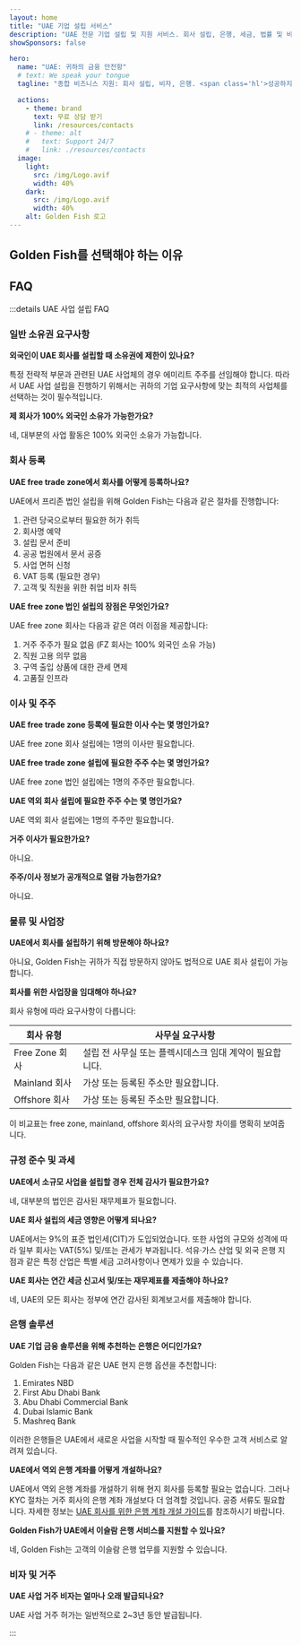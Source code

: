 ```yaml
---
layout: home
title: "UAE 기업 설립 서비스"
description: "UAE 전문 기업 설립 및 지원 서비스. 회사 설립, 은행, 세금, 법률 및 비자 솔루션. 승인 후 지불."
showSponsors: false

hero:
  name: "UAE: 귀하의 금융 안전항"
  # text: We speak your tongue
  tagline: "종합 비즈니스 지원: 회사 설립, 비자, 은행. <span class='hl'>성공하지 않으면 수수료 없음</span>."

  actions:
    - theme: brand
      text: 무료 상담 받기
      link: /resources/contacts
    # - theme: alt
    #   text: Support 24/7
    #   link: ./resources/contacts
  image:
    light:
      src: /img/Logo.avif
      width: 40%
    dark:
      src: /img/Logo.avif
      width: 40%
    alt: Golden Fish 로고
---
```


<FeatureCards :features="[
  {
    title: '회사 설립 가이드',
    details: '**Free Zone, Offshore, Mainland, Branch** 회사 설립을 위한 완벽한 가이드.',
    items: [
      'Free Zone과 Mainland에서 100% 외국인 소유 가능',
      '낮은 세율 - 9% 법인세만 적용',
      '환율 통제 없음 - 자본 본국 송금 용이'
    ],
    linkText: '자세히 알아보기',
    link: '/uae-business/offer/company-registration/',
    icon: {
      light: '/img/iStock-2051326997.avif',
      dark: '/img/iStock-1448478309.jpg',
      alt: '회사 설립 가이드'
    }
  },
  {
    title: '은행 계좌 개설',
    details: 'UAE 신뢰할 수 있는 은행에서 비즈니스 또는 개인 계좌를 쉽게 개설하세요.',
    items: [
      '정부 승인을 위한 종합 PRO 서비스',
      '완벽한 은행 패키지 설정',
      '**96% 성공률**',
    ],
    linkText: '자세히 알아보기',
    link: '/uae-business/offer/banking/',
    icon: {
      light: '/img/iStock-2153786564.avif',
      dark: '/img/iStock-2166793628.avif',
      alt: '은행 서비스'
    }
  },
  {
    title: 'Golden Visa 및 거주권',
    details: '원활한 신청 절차로 장기 거주를 위한 UAE **Golden Visa** 취득.',
    items: [
      '**6개월마다 UAE 입국 불필요**',
      '자격 조건 유지 시 10년 유효 및 갱신 옵션',
      '92% 성공률',
    ],
    linkText: '자세히 알아보기',
    link: '/uae-business/offer/golden-visa/',
    icon: {
      light: '/img/iStock-1312241253.avif',
      dark: '/img/ILONMASKID.webp',
      alt: '비자 서비스'
    }
  },
]" />

<FeatureCards :features="[
  {
    title: '규정 준수 서비스',
    details: '전문가들이 ESR 보고서와 UBO 신고를 포함한 복잡한 UAE 규제 요건을 안내해 드립니다.',
    items: [],
    linkText: '자세히 알아보기',
    link: '/uae-business/company-registration/Protect-Your-Business',
    icon: {
      light: '/img/iStock-1299393716.avif',
      dark: '/img/iStock-2149731304.avif',
      alt: '규정 준수 서비스'
    }
  },
  {
    title: '법인세 및 부가가치세',
    details: '연방세무청(FTA)의 법인세 및 부가가치세 의무를 준수하도록 전문가 조언 제공.',
    items: [],
    linkText: '자세히 알아보기',
    link: '/uae-business/company-registration/accounting-legal',
    icon: {
      light: '/img/iStock-1018285934.avif',
      dark: '/img/iStock-584576538.avif',
      alt: '세무 서비스'
    }
  },
  {
    title: '법률 서비스',
    details: 'M&A, 기업 구조조정, 자금 조달 및 분쟁 해결에 관한 UAE 법률 자문.',
    items: [],
    linkText: '자세히 알아보기',
    link: '/uae-business/company-registration/Protect-Your-Business',
    icon: {
      light: '/img/iStock-650045508.avif',
      dark: '/img/iStock-1498627598.avif',
      alt: '법률 서비스'
    }
  },
  {
    title: '회계 및 급여',
    details: '회계사들이 장부 기장, 조정, 급여, 감사 지원을 제공하여 채용 비용을 절감합니다.',
    items: [],
    linkText: '자세히 알아보기',
    link: '/resources/contacts',
    icon: {
      light: '/img/iStock-1022793868.avif',
      dark: '/img/iStock-1320130292.jpg',
      alt: '회계 서비스'
    }
  },
]" />

## Golden Fish를 선택해야 하는 이유

<BenefitsList :features="[
  {
    icon: '🏢',
    title: 'UAE 현지 전문성',
    text: '두바이 현지 전문가들이 모든 절차를 전문적으로 안내해드립니다.'
  },
  {
    icon: '📊',
    title: '입증된 성공률',
    text: '프리미엄 처리를 통해 수백 건의 비자, 은행 계좌, 회사 등록에서 90% 이상의 승인률을 기록했습니다.'
  },
  {
    icon: '💸',
    title: '**성공 기반 수수료**',
    text: '[승인 후에만 비용 지불](/uae-business/benefits/success-based-fees). 숨겨진 비용 없는 완벽한 투명성.'
  },
]" />

## FAQ

:::details UAE 사업 설립 FAQ

### 일반 소유권 요구사항

**외국인이 UAE 회사를 설립할 때 소유권에 제한이 있나요?**

특정 전략적 부문과 관련된 UAE 사업체의 경우 에미리트 주주를 선임해야 합니다. 따라서 UAE 사업 설립을 진행하기 위해서는 귀하의 기업 요구사항에 맞는 최적의 사업체를 선택하는 것이 필수적입니다.

**제 회사가 100% 외국인 소유가 가능한가요?**

네, 대부분의 사업 활동은 100% 외국인 소유가 가능합니다.

### 회사 등록

**UAE free trade zone에서 회사를 어떻게 등록하나요?**

UAE에서 프리존 법인 설립을 위해 Golden Fish는 다음과 같은 절차를 진행합니다:

1. 관련 당국으로부터 필요한 허가 취득
2. 회사명 예약
3. 설립 문서 준비
4. 공공 법원에서 문서 공증
5. 사업 면허 신청
6. VAT 등록 (필요한 경우)
7. 고객 및 직원을 위한 취업 비자 취득

**UAE free zone 법인 설립의 장점은 무엇인가요?**

UAE free zone 회사는 다음과 같은 여러 이점을 제공합니다:

1. 거주 주주가 필요 없음 (FZ 회사는 100% 외국인 소유 가능)
2. 직원 고용 의무 없음
3. 구역 출입 상품에 대한 관세 면제
4. 고품질 인프라

### 이사 및 주주

**UAE free trade zone 등록에 필요한 이사 수는 몇 명인가요?**

UAE free zone 회사 설립에는 1명의 이사만 필요합니다.

**UAE free trade zone 설립에 필요한 주주 수는 몇 명인가요?**

UAE free zone 법인 설립에는 1명의 주주만 필요합니다.

**UAE 역외 회사 설립에 필요한 주주 수는 몇 명인가요?**

UAE 역외 회사 설립에는 1명의 주주만 필요합니다.

**거주 이사가 필요한가요?**

아니요.

**주주/이사 정보가 공개적으로 열람 가능한가요?**

아니요.

### 물류 및 사업장

**UAE에서 회사를 설립하기 위해 방문해야 하나요?**

아니요, Golden Fish는 귀하가 직접 방문하지 않아도 법적으로 UAE 회사 설립이 가능합니다.

**회사를 위한 사업장을 임대해야 하나요?**

회사 유형에 따라 요구사항이 다릅니다:

| 회사 유형 | 사무실 요구사항 |
| ----------------- | --------------------------------------------------------------------------------------- |
| Free Zone 회사 | 설립 전 사무실 또는 플렉시데스크 임대 계약이 필요합니다. |
| Mainland 회사 | 가상 또는 등록된 주소만 필요합니다. |
| Offshore 회사 | 가상 또는 등록된 주소만 필요합니다. |

이 비교표는 free zone, mainland, offshore 회사의 요구사항 차이를 명확히 보여줍니다.

### 규정 준수 및 과세

**UAE에서 소규모 사업을 설립할 경우 전체 감사가 필요한가요?**

네, 대부분의 법인은 감사된 재무제표가 필요합니다.

**UAE 회사 설립의 세금 영향은 어떻게 되나요?**

UAE에서는 9%의 표준 법인세(CIT)가 도입되었습니다. 또한 사업의 규모와 성격에 따라 일부 회사는 VAT(5%) 및/또는 관세가 부과됩니다. 석유·가스 산업 및 외국 은행 지점과 같은 특정 산업은 특별 세금 고려사항이나 면제가 있을 수 있습니다.

**UAE 회사는 연간 세금 신고서 및/또는 재무제표를 제출해야 하나요?**

네, UAE의 모든 회사는 정부에 연간 감사된 회계보고서를 제출해야 합니다.

### 은행 솔루션

**UAE 기업 금융 솔루션을 위해 추천하는 은행은 어디인가요?**

Golden Fish는 다음과 같은 UAE 현지 은행 옵션을 추천합니다:

1. Emirates NBD
2. First Abu Dhabi Bank
3. Abu Dhabi Commercial Bank
4. Dubai Islamic Bank
5. Mashreq Bank

이러한 은행들은 UAE에서 새로운 사업을 시작할 때 필수적인 우수한 고객 서비스로 알려져 있습니다.

**UAE에서 역외 은행 계좌를 어떻게 개설하나요?**

UAE에서 역외 은행 계좌를 개설하기 위해 현지 회사를 등록할 필요는 없습니다. 그러나 KYC 절차는 거주 회사의 은행 계좌 개설보다 더 엄격할 것입니다. 공증 서류도 필요합니다. 자세한 정보는 [UAE 회사를 위한 은행 계좌 개설 가이드](./uae-business/company-registration/banking)를 참조하시기 바랍니다.

**Golden Fish가 UAE에서 이슬람 은행 서비스를 지원할 수 있나요?**

네, Golden Fish는 고객의 이슬람 은행 업무를 지원할 수 있습니다.

### 비자 및 거주

**UAE 사업 거주 비자는 얼마나 오래 발급되나요?**

UAE 사업 거주 허가는 일반적으로 2~3년 동안 발급됩니다.

:::

<ContactFormModalNav buttonText="무료 상담 받기" formStyle="display: block; margin: 3rem auto;"/>